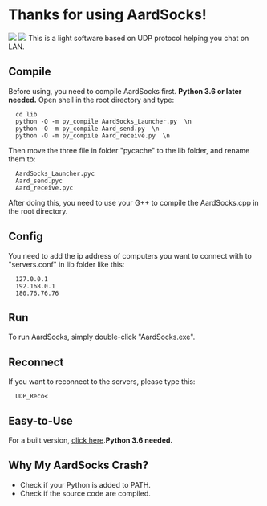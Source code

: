 # Thanks for using AardSocks!
![](https://img.shields.io/badge/language-python-blue.svg)
[![](https://travis-ci.org/github/bizwofficial/AardSocks/AardSocks.svg?branch=master)](https://travis-ci.org/github/bizwofficial/AardSocks)
This is a light software based on UDP protocol helping you chat on LAN.

## Compile  
Before using, you need to compile AardSocks first. __Python 3.6 or later needed.__ Open shell in the root directory and type:  
```  
  cd lib  
  python -O -m py_compile AardSocks_Launcher.py  \n
  python -O -m py_compile Aard_send.py  \n
  python -O -m py_compile Aard_receive.py  \n
```
Then move the three file in folder "pycache" to the lib folder, and rename them to:  
```
  AardSocks_Launcher.pyc  
  Aard_send.pyc  
  Aard_receive.pyc  
 ```
After doing this, you need to use your G++ to compile the AardSocks.cpp in the root directory.

## Config  
You need to add the ip address of computers you want to connect with to "servers.conf" in lib folder like this:  
```
  127.0.0.1  
  192.168.0.1  
  180.76.76.76  
```

## Run  
To run AardSocks, simply double-click "AardSocks.exe".  
  
## Reconnect  
If you want to reconnect to the servers, please type this:  
```
  UDP_Reco<  
```

## Easy-to-Use  
For a built version, [click here](https://codeload.github.com/bizwofficial/AardSocks/zip/Latest).__Python 3.6 needed.__  

## Why My AardSocks Crash?  
- Check if your Python is added to PATH.  
- Check if the source code are compiled.  
